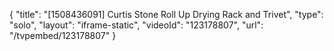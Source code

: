 {
    "title": "[1508436091] Curtis Stone Roll Up Drying Rack and Trivet",
    "type": "solo",
    "layout": "iframe-static",
    "videoId": "123178807",
    "url": "\/tvpembed\/123178807"
}